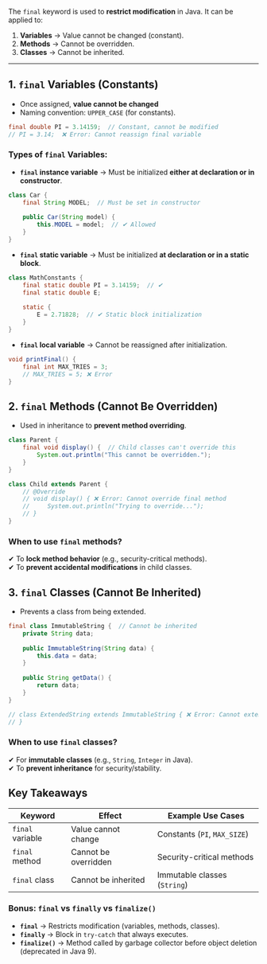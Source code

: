 The `final` keyword is used to **restrict modification** in Java. It can be applied to:

1. **Variables** → Value cannot be changed (constant).
2. **Methods** → Cannot be overridden.
3. **Classes** → Cannot be inherited.

---

## **1. `final` Variables (Constants)**

- Once assigned, **value cannot be changed**
- Naming convention: `UPPER_CASE` (for constants).

```java
final double PI = 3.14159;  // Constant, cannot be modified
// PI = 3.14;  ❌ Error: Cannot reassign final variable
```

### **Types of `final` Variables:**

- **`final` instance variable** → Must be initialized **either at declaration or in constructor**.
```java
class Car {
    final String MODEL;  // Must be set in constructor
  
    public Car(String model) {
        this.MODEL = model;  // ✔ Allowed
    }
}
```

- **`final` static variable** → Must be initialized **at declaration or in a static block**.
```java
class MathConstants {
    final static double PI = 3.14159;  // ✔
    final static double E;
    
    static {
        E = 2.71828;  // ✔ Static block initialization
    }
}
```

- **`final` local variable** → Cannot be reassigned after initialization.
```java
void printFinal() {
    final int MAX_TRIES = 3;
    // MAX_TRIES = 5; ❌ Error
}
```


## **2. `final` Methods (Cannot Be Overridden)**

- Used in inheritance to **prevent method overriding**.
```java
class Parent {
    final void display() {  // Child classes can't override this
        System.out.println("This cannot be overridden.");
    }
}

class Child extends Parent {
    // @Override
    // void display() { ❌ Error: Cannot override final method
    //     System.out.println("Trying to override...");
    // }
}
```

### **When to use `final` methods?**

✔ To **lock method behavior** (e.g., security-critical methods).  
✔ To **prevent accidental modifications** in child classes.


## **3. `final` Classes (Cannot Be Inherited)**

- Prevents a class from being extended.
```java
final class ImmutableString {  // Cannot be inherited
    private String data;
    
    public ImmutableString(String data) {
        this.data = data;
    }
    
    public String getData() {
        return data;
    }
}

// class ExtendedString extends ImmutableString { ❌ Error: Cannot extend final class
// }
```

### **When to use `final` classes?**

✔ For **immutable classes** (e.g., `String`, `Integer` in Java).  
✔ To **prevent inheritance** for security/stability.

## **Key Takeaways**

|Keyword|Effect|Example Use Cases|
|---|---|---|
|`final` variable|Value cannot change|Constants (`PI`, `MAX_SIZE`)|
|`final` method|Cannot be overridden|Security-critical methods|
|`final` class|Cannot be inherited|Immutable classes (`String`)|

### **Bonus: `final` vs `finally` vs `finalize()`**

- **`final`** → Restricts modification (variables, methods, classes).
- **`finally`** → Block in `try-catch` that always executes.
- **`finalize()`** → Method called by garbage collector before object deletion (deprecated in Java 9).